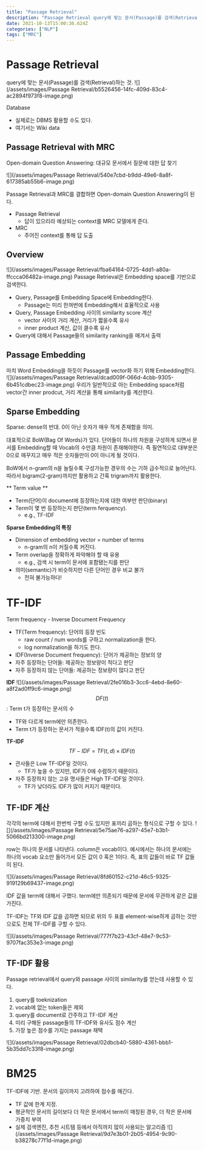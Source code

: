 ```yaml
---
title: "Passage Retrieval"
description: "Passage Retrieval query에 맞는 문서(Passage)를 검색(Retrieval)하는 것. "
date: 2021-10-13T15:00:36.624Z
categories: ["NLP"]
tags: ["MRC"]
---
```

# Passage Retrieval
query에 맞는 문서(Passage)를 검색(Retrieval)하는 것.
![](/assets/images/Passage Retrieval/b5526456-14fc-409d-83c4-ac2894f973f8-image.png)

Database
- 실제로는 DBMS 활용할 수도 있다.
- 여기서는 Wiki data

## Passage Retrieval with MRC
Open-domain Question Answering: 대규모 문서에서 질문에 대한 답 찾기

![](/assets/images/Passage Retrieval/540e7cbd-b9dd-49e6-8a8f-617385ab55b6-image.png)

Passage Retrieval과 MRC를 결합하면 Open-domain Question Answering이 된다.
- Passage Retrieval
  - 답이 있으리라 예상되는 context를 MRC 모델에게 준다.
- MRC
  - 주어진 context를 통해 답 도출
  
## Overview
![](/assets/images/Passage Retrieval/fba64164-0725-4dd1-a80a-ffccca06482a-image.png)
Passage Retrieval은 Embedding space를 기반으로 검색한다.

- Query, Passage를 Embedding Space에 Embedding한다.
  - Passage는 미리 한꺼번에 Embedding해서 효율적으로 사용
- Query, Passage Embedding 사이의 similarity score 계산
  - vector 사이의 거리 계산, 거리가 짧을수록 유사
  - inner product 계산, 값이 클수록 유사
- Query에 대해서 Passage들의 similarity ranking을 매겨서 출력


## Passage Embedding
마치 Word Embedding을 하듯이 Passage를 vector화 하기 위해 Embedding한다.
![](/assets/images/Passage Retrieval/dcad009f-066d-4cbb-9305-6b451cdbec23-image.png)
우리가 일반적으로 아는 Embedding space처럼 vector간 inner prodcut, 거리 계산을 통해 similarity를 계산한다.

## Sparse Embedding
Sparse: dense의 반대. 0이 아닌 숫자가 매우 적게 존재함을 의미.

대표적으로 BoW(Bag Of Words)가 있다. 
단어들이 하나의 차원을 구성하게 되면서 문서를 Embedding할 때 Vocab의 수만큼 차원이 존재해야한다. 즉 필연적으로 대부분은 0으로 매꾸지고 매우 적은 숫자들만이 0이 아니게 될 것이다. 

BoW에서 n-gram의 n을 늘릴수록 구성가능한 경우의 수는 기하 급수적으로 늘어난다. 따라서 bigram(2-gram)까지만 활용하고 간혹 trigram까지 활용한다.

** Term value **
- Term(단어)이 document에 등장하는지에 대한 여부만 판단(binary)
- Term이 몇 번 등장하는지 판단(term ferquency).
  - e.g., TF-IDF
  
  
**Sparse Embedding의 특징**
- Dimension of embedding vector = number of terms
  - n-gram의 n이 커질수록 커진다.
- Term overlap을 정확하게 파악해야 할 때 유용
  - e.g., 검색 시 term이 문서에 포함됐는지를 판단
- 의미(semantic)가 비슷하지만 다른 단어인 경우 비교 불가
  - 전혀 불가능하다!

# TF-IDF
Term frequency - Inverse Document Frequency

- TF(Term frequency): 단어의 등장 빈도
  - raw count / num words를 구하고 normalization을 한다.
  - log normalization을 하기도 한다.
- IDF(Inverse Document frequency): 단어가 제공하는 정보의 양
- 자주 등장하는 단어들: 제공하는 정보량이 적다고 판단
- 자주 등장하지 않는 단어들: 제공하는 정보량이 많다고 판단

**IDF**
![](/assets/images/Passage Retrieval/2fe016b3-3cc6-4ebd-8e60-a8f2ad0ff9c6-image.png)
$$DF(t)$$: Term t가 등장하는 문서의 수
- TF와 다르게 term에만 의존한다.
- Term t가 등장하는 문서가 적을수록 IDF(t)의 값이 커진다.

**TF-IDF**
$$TF-IDF = TF(t,d) \times IDF(t)$$
- 관사들은 Low TF-IDF일 것이다.
  - TF가 높을 수 있지만, IDF가 0에 수렴하기 때문이다.
- 자주 등장하지 않는 고유 명사들은 High TF-IDF일 것이다.
  - TF가 낮더라도 IDF가 많이 커지기 때문이다.
  
## TF-IDF 계산
각각의 term에 대해서 한번씩 구할 수도 있지만 표끼리 곱하는 형식으로 구할 수 있다.
![](/assets/images/Passage Retrieval/5e75ae76-a297-45e7-b3b1-5066bd213300-image.png)

row는 하나의 문서를 나타낸다. column은 vocab이다. 예시에서는 하나의 문서에는 하나의 vocab 요소만 들어가서 모든 값이 0 혹은 1이다. 즉, 표의 값들이 바로 TF 값들이 된다.

![](/assets/images/Passage Retrieval/8fd60152-c21d-46c5-9325-919129b69437-image.png)

IDF 값을 term에 대해서 구했다. term에만 의존되기 때문에 문서에 무관하게 같은 값을 가진다.

TF-IDF는 TF와 IDF 값을 곱하면 되므로 위의 두 표를 element-wise하게 곱하는 것만으로도 전체 TF-IDF를 구할 수 있다.

![](/assets/images/Passage Retrieval/777f7b23-43cf-48e7-9c53-9707fac353e3-image.png)

## TF-IDF 활용
Passage retrieval에서 query와 passage 사이의 similarity를 얻는데 사용할 수 있다. 

1. query를 toeknization
2. vocab에 없는 token들은 제외
3. query를 document로 간주하고 TF-IDF 계산
4. 미리 구해둔 passage들의 TF-IDF와 유사도 점수 계산
5. 가장 높은 점수를 가지는 passage 채택

![](/assets/images/Passage Retrieval/02dbcb40-5880-4361-bbb1-5b35dd7c33f8-image.png)

# BM25
TF-IDF에 기반. 문서의 길이까지 고려하여 점수를 매긴다.
- TF 값에 한계 지정.
- 평균적인 문서의 길이보다 더 작은 문서에서 term이 매칭된 경우, 더 작은 문서에 가중치 부여
- 실제 검색엔진, 추천 시트템 등에서 아직까지 많이 사용되는 알고리즘
![](/assets/images/Passage Retrieval/9d7e3b01-2b05-4954-9c90-b38278c77f1d-image.png)




